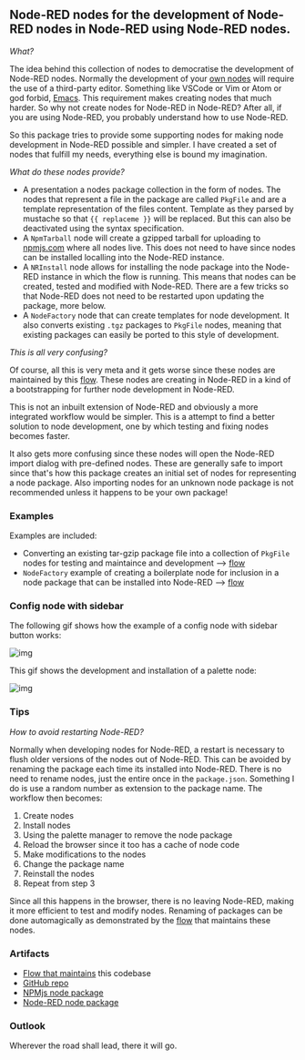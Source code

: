 ## Node-RED nodes for the development of Node-RED nodes in Node-RED using Node-RED nodes.

*What?*

The idea behind this collection of nodes to democratise the development of Node-RED nodes. Normally the development of your [own nodes](https://nodered.org/docs/creating-nodes/) will require the use of a third-party editor. Something like VSCode or Vim or Atom or god forbid, [Emacs](https://discourse.nodered.org/t/node-red-node-development-in-node-red/81525/2). This requirement makes creating nodes that much harder. So why not create nodes for Node-RED in Node-RED? After all, if you are using Node-RED, you probably understand how to use Node-RED.

So this package tries to provide some supporting nodes for making node development in Node-RED possible and simpler. I have created a set of nodes that fulfill my needs, everything else is bound my imagination. 

*What do these nodes provide?*

- A presentation a nodes package collection in the form of nodes. The nodes that represent a file in the package are called `PkgFile` and are a template representation of the files content. Template as they parsed by mustache so that `{{ replaceme }}` will be replaced. But this can also be deactivated using the syntax specification.
- A `NpmTarball` node will create a gzipped tarball for uploading to [npmjs.com](https://npmjs.com) where all nodes live. This does not need to have since nodes can be installed localling into the Node-RED instance.
- A `NRInstall` node allows for installing the node package into the Node-RED instance in which the flow is running. This means that nodes can be created, tested and modified with Node-RED. There are a few tricks so that Node-RED does not need to be restarted upon updating the package, more below.
- A `NodeFactory` node that can create templates for node development. It also converts existing `.tgz` packages to `PkgFile` nodes, meaning that existing packages can easily be ported to this style of development. 

*This is all very confusing?*

Of course, all this is very meta and it gets worse since these nodes are maintained by this [flow](https://flowhub.org/f/b92be5062203ff69). These nodes are creating in Node-RED in a kind of a bootstrapping for further node development in Node-RED.

This is not an inbuilt extension of Node-RED and obviously a more integrated workflow would be simpler. This is a attempt to find a better solution to node development, one by which testing and fixing nodes becomes faster.

It also gets more confusing since these nodes will open the Node-RED import dialog with pre-defined nodes. These are generally safe to import since that's how this package creates an initial set of nodes for representing a node package. Also importing nodes for an unknown node package is not recommended unless it happens to be your own package!

### Examples 

Examples are included:

- Converting an existing tar-gzip package file into a collection of `PkgFile` nodes for testing and maintaince and development --> [flow](https://flowhub.org/f/eef4037a6d25a1e0)
- `NodeFactory` example of creating a boilerplate node for inclusion in a node package that can be installed into Node-RED --> [flow](https://flowhub.org/f/7bece6814c033925)

### Config node with sidebar

The following gif shows how the example of a config node with sidebar button works:

![img](https://cdn.openmindmap.org/content/1697462227098_confignode2.gif)

This gif shows the development and installation of a palette node:

![img](https://cdn.openmindmap.org/content/1697013164685_out-fps15.gif)


### Tips

*How to avoid restarting Node-RED?*

Normally when developing nodes for Node-RED, a restart is necessary to flush older versions of the nodes out of Node-RED. This can be avoided by renaming the package each time its installed into Node-RED. There is no need to rename nodes, just the entire once in the `package.json`. Something I do is use a random number as extension to the package name. The workflow then becomes:

1. Create nodes
2. Install nodes
3. Using the palette manager to remove the node package
4. Reload the browser since it too has a cache of node code
5. Make modifications to the nodes
6. Change the package name
7. Reinstall the nodes
8. Repeat from step 3

Since all this happens in the browser, there is no leaving Node-RED, making it more efficient to test and modify nodes. Renaming of packages can be done automagically as demonstrated by the [flow](https://flowhub.org/f/b92be5062203ff69) that maintains these nodes.

### Artifacts

- [Flow that maintains](https://flowhub.org/f/b92be5062203ff69) this codebase
- [GitHub repo](https://flows.nodered.org/node/@gregoriusrippenstein/node-red-contrib-nodedev)
- [NPMjs node package](https://www.npmjs.com/package/@gregoriusrippenstein/node-red-contrib-nodedev)
- [Node-RED node package](https://flows.nodered.org/node/@gregoriusrippenstein/node-red-contrib-nodedev)

### Outlook

Wherever the road shall lead, there it will go.

